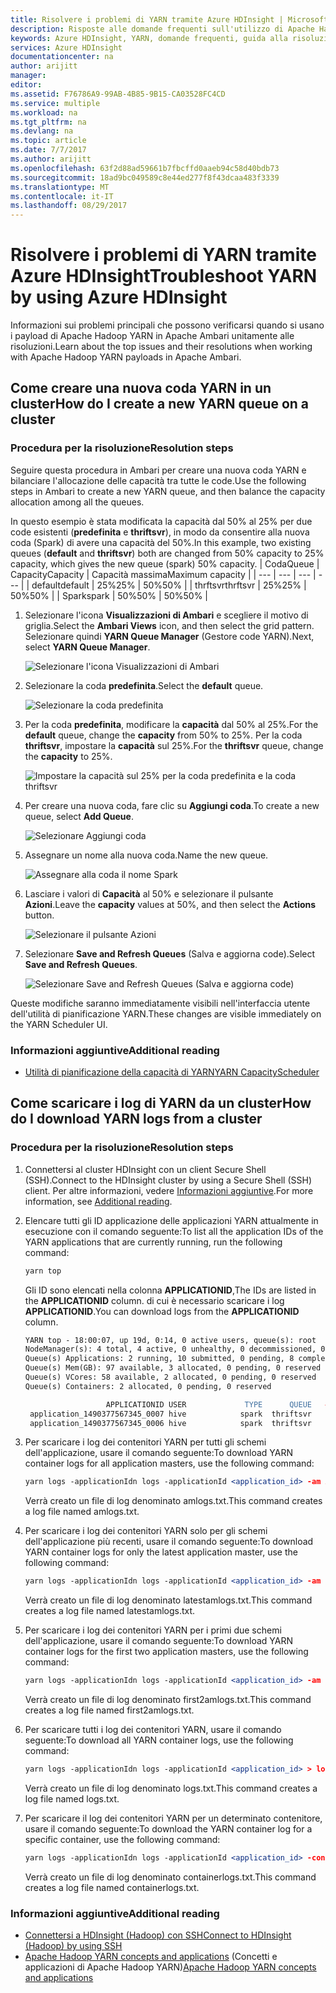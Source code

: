 ```yaml
---
title: Risolvere i problemi di YARN tramite Azure HDInsight | Microsoft Docs
description: Risposte alle domande frequenti sull'utilizzo di Apache Hadoop YARN e Azure HDInsight.
keywords: Azure HDInsight, YARN, domande frequenti, guida alla risoluzione dei problemi, domande comuni
services: Azure HDInsight
documentationcenter: na
author: arijitt
manager: 
editor: 
ms.assetid: F76786A9-99AB-4B85-9B15-CA03528FC4CD
ms.service: multiple
ms.workload: na
ms.tgt_pltfrm: na
ms.devlang: na
ms.topic: article
ms.date: 7/7/2017
ms.author: arijitt
ms.openlocfilehash: 63f2d88ad59661b7fbcffd0aaeb94c58d40bdb73
ms.sourcegitcommit: 18ad9bc049589c8e44ed277f8f43dcaa483f3339
ms.translationtype: MT
ms.contentlocale: it-IT
ms.lasthandoff: 08/29/2017
---
```

# <a name="troubleshoot-yarn-by-using-azure-hdinsight"></a><span data-ttu-id="47f72-104">Risolvere i problemi di YARN tramite Azure HDInsight</span><span class="sxs-lookup"><span data-stu-id="47f72-104">Troubleshoot YARN by using Azure HDInsight</span></span>

<span data-ttu-id="47f72-105">Informazioni sui problemi principali che possono verificarsi quando si usano i payload di Apache Hadoop YARN in Apache Ambari unitamente alle risoluzioni.</span><span class="sxs-lookup"><span data-stu-id="47f72-105">Learn about the top issues and their resolutions when working with Apache Hadoop YARN payloads in Apache Ambari.</span></span>

## <a name="how-do-i-create-a-new-yarn-queue-on-a-cluster"></a><span data-ttu-id="47f72-106">Come creare una nuova coda YARN in un cluster</span><span class="sxs-lookup"><span data-stu-id="47f72-106">How do I create a new YARN queue on a cluster</span></span>


### <a name="resolution-steps"></a><span data-ttu-id="47f72-107">Procedura per la risoluzione</span><span class="sxs-lookup"><span data-stu-id="47f72-107">Resolution steps</span></span> 

<span data-ttu-id="47f72-108">Seguire questa procedura in Ambari per creare una nuova coda YARN e bilanciare l'allocazione delle capacità tra tutte le code.</span><span class="sxs-lookup"><span data-stu-id="47f72-108">Use the following steps in Ambari to create a new YARN queue, and then balance the capacity allocation among all the queues.</span></span> 

<span data-ttu-id="47f72-109">In questo esempio è stata modificata la capacità dal 50% al 25% per due code esistenti (**predefinita** e **thriftsvr**), in modo da consentire alla nuova coda (Spark) di avere una capacità del 50%.</span><span class="sxs-lookup"><span data-stu-id="47f72-109">In this example, two existing queues (**default** and **thriftsvr**) both are changed from 50% capacity to 25% capacity, which gives the new queue (spark) 50% capacity.</span></span>
| <span data-ttu-id="47f72-110">Coda</span><span class="sxs-lookup"><span data-stu-id="47f72-110">Queue</span></span> | <span data-ttu-id="47f72-111">Capacity</span><span class="sxs-lookup"><span data-stu-id="47f72-111">Capacity</span></span> | <span data-ttu-id="47f72-112">Capacità massima</span><span class="sxs-lookup"><span data-stu-id="47f72-112">Maximum capacity</span></span> |
| --- | --- | --- | --- |
| <span data-ttu-id="47f72-113">default</span><span class="sxs-lookup"><span data-stu-id="47f72-113">default</span></span> | <span data-ttu-id="47f72-114">25%</span><span class="sxs-lookup"><span data-stu-id="47f72-114">25%</span></span> | <span data-ttu-id="47f72-115">50%</span><span class="sxs-lookup"><span data-stu-id="47f72-115">50%</span></span> |
| <span data-ttu-id="47f72-116">thrftsvr</span><span class="sxs-lookup"><span data-stu-id="47f72-116">thrftsvr</span></span> | <span data-ttu-id="47f72-117">25%</span><span class="sxs-lookup"><span data-stu-id="47f72-117">25%</span></span> | <span data-ttu-id="47f72-118">50%</span><span class="sxs-lookup"><span data-stu-id="47f72-118">50%</span></span> |
| <span data-ttu-id="47f72-119">Spark</span><span class="sxs-lookup"><span data-stu-id="47f72-119">spark</span></span> | <span data-ttu-id="47f72-120">50%</span><span class="sxs-lookup"><span data-stu-id="47f72-120">50%</span></span> | <span data-ttu-id="47f72-121">50%</span><span class="sxs-lookup"><span data-stu-id="47f72-121">50%</span></span> |

1. <span data-ttu-id="47f72-122">Selezionare l'icona **Visualizzazioni di Ambari** e scegliere il motivo di griglia.</span><span class="sxs-lookup"><span data-stu-id="47f72-122">Select the **Ambari Views** icon, and then select the grid pattern.</span></span> <span data-ttu-id="47f72-123">Selezionare quindi **YARN Queue Manager** (Gestore code YARN).</span><span class="sxs-lookup"><span data-stu-id="47f72-123">Next, select **YARN Queue Manager**.</span></span>

    ![Selezionare l'icona Visualizzazioni di Ambari](media/hdinsight-troubleshoot-yarn/create-queue-1.png)
2. <span data-ttu-id="47f72-125">Selezionare la coda **predefinita**.</span><span class="sxs-lookup"><span data-stu-id="47f72-125">Select the **default** queue.</span></span>

    ![Selezionare la coda predefinita](media/hdinsight-troubleshoot-yarn/create-queue-2.png)
3. <span data-ttu-id="47f72-127">Per la coda **predefinita**, modificare la **capacità** dal 50% al 25%.</span><span class="sxs-lookup"><span data-stu-id="47f72-127">For the **default** queue, change the **capacity** from 50% to 25%.</span></span> <span data-ttu-id="47f72-128">Per la coda **thriftsvr**, impostare la **capacità** sul 25%.</span><span class="sxs-lookup"><span data-stu-id="47f72-128">For the **thriftsvr** queue, change the **capacity** to 25%.</span></span>

    ![Impostare la capacità sul 25% per la coda predefinita e la coda thriftsvr](media/hdinsight-troubleshoot-yarn/create-queue-3.png)
4. <span data-ttu-id="47f72-130">Per creare una nuova coda, fare clic su **Aggiungi coda**.</span><span class="sxs-lookup"><span data-stu-id="47f72-130">To create a new queue, select **Add Queue**.</span></span>

    ![Selezionare Aggiungi coda](media/hdinsight-troubleshoot-yarn/create-queue-4.png)

5. <span data-ttu-id="47f72-132">Assegnare un nome alla nuova coda.</span><span class="sxs-lookup"><span data-stu-id="47f72-132">Name the new queue.</span></span>

    ![Assegnare alla coda il nome Spark](media/hdinsight-troubleshoot-yarn/create-queue-5.png)  

6. <span data-ttu-id="47f72-134">Lasciare i valori di **Capacità** al 50% e selezionare il pulsante **Azioni**.</span><span class="sxs-lookup"><span data-stu-id="47f72-134">Leave the **capacity** values at 50%, and then select the **Actions** button.</span></span>

    ![Selezionare il pulsante Azioni](media/hdinsight-troubleshoot-yarn/create-queue-6.png)  
7. <span data-ttu-id="47f72-136">Selezionare **Save and Refresh Queues** (Salva e aggiorna code).</span><span class="sxs-lookup"><span data-stu-id="47f72-136">Select **Save and Refresh Queues**.</span></span>

    ![Selezionare Save and Refresh Queues (Salva e aggiorna code)](media/hdinsight-troubleshoot-yarn/create-queue-7.png)  

<span data-ttu-id="47f72-138">Queste modifiche saranno immediatamente visibili nell'interfaccia utente dell'utilità di pianificazione YARN.</span><span class="sxs-lookup"><span data-stu-id="47f72-138">These changes are visible immediately on the YARN Scheduler UI.</span></span>

### <a name="additional-reading"></a><span data-ttu-id="47f72-139">Informazioni aggiuntive</span><span class="sxs-lookup"><span data-stu-id="47f72-139">Additional reading</span></span>

- [<span data-ttu-id="47f72-140">Utilità di pianificazione della capacità di YARN</span><span class="sxs-lookup"><span data-stu-id="47f72-140">YARN CapacityScheduler</span></span>](https://hadoop.apache.org/docs/r2.7.2/hadoop-yarn/hadoop-yarn-site/CapacityScheduler.html)


## <a name="how-do-i-download-yarn-logs-from-a-cluster"></a><span data-ttu-id="47f72-141">Come scaricare i log di YARN da un cluster</span><span class="sxs-lookup"><span data-stu-id="47f72-141">How do I download YARN logs from a cluster</span></span>


### <a name="resolution-steps"></a><span data-ttu-id="47f72-142">Procedura per la risoluzione</span><span class="sxs-lookup"><span data-stu-id="47f72-142">Resolution steps</span></span> 

1. <span data-ttu-id="47f72-143">Connettersi al cluster HDInsight con un client Secure Shell (SSH).</span><span class="sxs-lookup"><span data-stu-id="47f72-143">Connect to the HDInsight cluster by using a Secure Shell (SSH) client.</span></span> <span data-ttu-id="47f72-144">Per altre informazioni, vedere [Informazioni aggiuntive](#additional-reading-2).</span><span class="sxs-lookup"><span data-stu-id="47f72-144">For more information, see [Additional reading](#additional-reading-2).</span></span>

2. <span data-ttu-id="47f72-145">Elencare tutti gli ID applicazione delle applicazioni YARN attualmente in esecuzione con il comando seguente:</span><span class="sxs-lookup"><span data-stu-id="47f72-145">To list all the application IDs of the YARN applications that are currently running, run the following command:</span></span>

    ```apache
    yarn top
    ```
    <span data-ttu-id="47f72-146">Gli ID sono elencati nella colonna **APPLICATIONID**,</span><span class="sxs-lookup"><span data-stu-id="47f72-146">The IDs are listed in the **APPLICATIONID** column.</span></span> <span data-ttu-id="47f72-147">di cui è necessario scaricare i log **APPLICATIONID**.</span><span class="sxs-lookup"><span data-stu-id="47f72-147">You can download logs from the **APPLICATIONID** column.</span></span>

    ```apache
    YARN top - 18:00:07, up 19d, 0:14, 0 active users, queue(s): root
    NodeManager(s): 4 total, 4 active, 0 unhealthy, 0 decommissioned, 0 lost, 0 rebooted
    Queue(s) Applications: 2 running, 10 submitted, 0 pending, 8 completed, 0 killed, 0 failed
    Queue(s) Mem(GB): 97 available, 3 allocated, 0 pending, 0 reserved
    Queue(s) VCores: 58 available, 2 allocated, 0 pending, 0 reserved
    Queue(s) Containers: 2 allocated, 0 pending, 0 reserved

                      APPLICATIONID USER             TYPE      QUEUE   #CONT  #RCONT  VCORES RVCORES     MEM    RMEM  VCORESECS    MEMSECS %PROGR       TIME NAME
     application_1490377567345_0007 hive            spark  thriftsvr       1       0       1       0      1G      0G    1628407    2442611  10.00   18:20:20 Thrift JDBC/ODBC Server
     application_1490377567345_0006 hive            spark  thriftsvr       1       0       1       0      1G      0G    1628430    2442645  10.00   18:20:20 Thrift JDBC/ODBC Server
    ```

3. <span data-ttu-id="47f72-148">Per scaricare i log dei contenitori YARN per tutti gli schemi dell'applicazione, usare il comando seguente:</span><span class="sxs-lookup"><span data-stu-id="47f72-148">To download YARN container logs for all application masters, use the following command:</span></span>
   
    ```apache
    yarn logs -applicationIdn logs -applicationId <application_id> -am ALL > amlogs.txt
    ```

    <span data-ttu-id="47f72-149">Verrà creato un file di log denominato amlogs.txt.</span><span class="sxs-lookup"><span data-stu-id="47f72-149">This command creates a log file named amlogs.txt.</span></span> 

4. <span data-ttu-id="47f72-150">Per scaricare i log dei contenitori YARN solo per gli schemi dell'applicazione più recenti, usare il comando seguente:</span><span class="sxs-lookup"><span data-stu-id="47f72-150">To download YARN container logs for only the latest application master, use the following command:</span></span>

    ```apache
    yarn logs -applicationIdn logs -applicationId <application_id> -am -1 > latestamlogs.txt
    ```

    <span data-ttu-id="47f72-151">Verrà creato un file di log denominato latestamlogs.txt.</span><span class="sxs-lookup"><span data-stu-id="47f72-151">This command creates a log file named latestamlogs.txt.</span></span> 

4. <span data-ttu-id="47f72-152">Per scaricare i log dei contenitori YARN per i primi due schemi dell'applicazione, usare il comando seguente:</span><span class="sxs-lookup"><span data-stu-id="47f72-152">To download YARN container logs for the first two application masters, use the following command:</span></span>

    ```apache
    yarn logs -applicationIdn logs -applicationId <application_id> -am 1,2 > first2amlogs.txt 
    ```

    <span data-ttu-id="47f72-153">Verrà creato un file di log denominato first2amlogs.txt.</span><span class="sxs-lookup"><span data-stu-id="47f72-153">This command creates a log file named first2amlogs.txt.</span></span> 

5. <span data-ttu-id="47f72-154">Per scaricare tutti i log dei contenitori YARN, usare il comando seguente:</span><span class="sxs-lookup"><span data-stu-id="47f72-154">To download all YARN container logs, use the following command:</span></span>

    ```apache
    yarn logs -applicationIdn logs -applicationId <application_id> > logs.txt
    ```

    <span data-ttu-id="47f72-155">Verrà creato un file di log denominato logs.txt.</span><span class="sxs-lookup"><span data-stu-id="47f72-155">This command creates a log file named logs.txt.</span></span> 

6. <span data-ttu-id="47f72-156">Per scaricare il log dei contenitori YARN per un determinato contenitore, usare il comando seguente:</span><span class="sxs-lookup"><span data-stu-id="47f72-156">To download the YARN container log for a specific container, use the following command:</span></span>

    ```apache
    yarn logs -applicationIdn logs -applicationId <application_id> -containerId <container_id> > containerlogs.txt 
    ```

    <span data-ttu-id="47f72-157">Verrà creato un file di log denominato containerlogs.txt.</span><span class="sxs-lookup"><span data-stu-id="47f72-157">This command creates a log file named containerlogs.txt.</span></span>

### <span data-ttu-id="47f72-158"><a name="additional-reading-2"></a>Informazioni aggiuntive</span><span class="sxs-lookup"><span data-stu-id="47f72-158"><a name="additional-reading-2"></a>Additional reading</span></span>

- [<span data-ttu-id="47f72-159">Connettersi a HDInsight (Hadoop) con SSH</span><span class="sxs-lookup"><span data-stu-id="47f72-159">Connect to HDInsight (Hadoop) by using SSH</span></span>](https://docs.microsoft.com/en-us/azure/hdinsight/hdinsight-hadoop-linux-use-ssh-unix)
- <span data-ttu-id="47f72-160">[Apache Hadoop YARN concepts and applications](https://hortonworks.com/blog/apache-hadoop-yarn-concepts-and-applications/) (Concetti e applicazioni di Apache Hadoop YARN)</span><span class="sxs-lookup"><span data-stu-id="47f72-160">[Apache Hadoop YARN concepts and applications](https://hortonworks.com/blog/apache-hadoop-yarn-concepts-and-applications/)</span></span>







